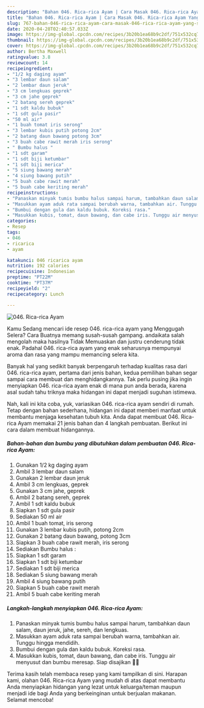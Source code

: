 ```yaml
---
description: "Bahan 046. Rica-rica Ayam | Cara Masak 046. Rica-rica Ayam Yang Sempurna"
title: "Bahan 046. Rica-rica Ayam | Cara Masak 046. Rica-rica Ayam Yang Sempurna"
slug: 767-bahan-046-rica-rica-ayam-cara-masak-046-rica-rica-ayam-yang-sempurna
date: 2020-04-28T02:40:57.033Z
image: https://img-global.cpcdn.com/recipes/3b20b1ea68b9c2df/751x532cq70/046-rica-rica-ayam-foto-resep-utama.jpg
thumbnail: https://img-global.cpcdn.com/recipes/3b20b1ea68b9c2df/751x532cq70/046-rica-rica-ayam-foto-resep-utama.jpg
cover: https://img-global.cpcdn.com/recipes/3b20b1ea68b9c2df/751x532cq70/046-rica-rica-ayam-foto-resep-utama.jpg
author: Bertha Maxwell
ratingvalue: 3.8
reviewcount: 14
recipeingredient:
- "1/2 kg daging ayam"
- "3 lembar daun salam"
- "2 lembar daun jeruk"
- "3 cm lengkuas geprek"
- "3 cm jahe geprek"
- "2 batang sereh geprek"
- "1 sdt kaldu bubuk"
- "1 sdt gula pasir"
- "50 ml air"
- "1 buah tomat iris serong"
- "3 lembar kubis putih potong 2cm"
- "2 batang daun bawang potong 3cm"
- "3 buah cabe rawit merah iris serong"
- " Bumbu halus "
- "1 sdt garam"
- "1 sdt biji ketumbar"
- "1 sdt biji merica"
- "5 siung bawang merah"
- "4 siung bawang putih"
- "5 buah cabe rawit merah"
- "5 buah cabe keriting merah"
recipeinstructions:
- "Panaskan minyak tumis bumbu halus sampai harum, tambahkan daun salam, daun jeruk, jahe, sereh, dan lengkuas."
- "Masukkan ayam aduk rata sampai berubah warna, tambahkan air. Tunggu hingga mendidih."
- "Bumbui dengan gula dan kaldu bubuk. Koreksi rasa."
- "Masukkan kubis, tomat, daun bawang, dan cabe iris. Tunggu air menyusut dan bumbu meresap. Siap disajikan 🥘🍗"
categories:
- Resep
tags:
- 046
- ricarica
- ayam

katakunci: 046 ricarica ayam 
nutrition: 192 calories
recipecuisine: Indonesian
preptime: "PT22M"
cooktime: "PT37M"
recipeyield: "2"
recipecategory: Lunch

---
```



![046. Rica-rica Ayam](https://img-global.cpcdn.com/recipes/3b20b1ea68b9c2df/751x532cq70/046-rica-rica-ayam-foto-resep-utama.jpg)

Kamu Sedang mencari ide resep 046. rica-rica ayam yang Menggugah Selera? Cara Buatnya memang susah-susah gampang. andaikata salah mengolah maka hasilnya Tidak Memuaskan dan justru cenderung tidak enak. Padahal 046. rica-rica ayam yang enak seharusnya mempunyai aroma dan rasa yang mampu memancing selera kita.



Banyak hal yang sedikit banyak berpengaruh terhadap kualitas rasa dari 046. rica-rica ayam, pertama dari jenis bahan, kedua pemilihan bahan segar sampai cara membuat dan menghidangkannya. Tak perlu pusing jika ingin menyiapkan 046. rica-rica ayam enak di mana pun anda berada, karena asal sudah tahu triknya maka hidangan ini dapat menjadi suguhan istimewa.


Nah, kali ini kita coba, yuk, variasikan 046. rica-rica ayam sendiri di rumah. Tetap dengan bahan sederhana, hidangan ini dapat memberi manfaat untuk membantu menjaga kesehatan tubuh kita. Anda dapat membuat 046. Rica-rica Ayam memakai 21 jenis bahan dan 4 langkah pembuatan. Berikut ini cara dalam membuat hidangannya.

<!--inarticleads1-->

##### Bahan-bahan dan bumbu yang dibutuhkan dalam pembuatan 046. Rica-rica Ayam:

1. Gunakan 1/2 kg daging ayam
1. Ambil 3 lembar daun salam
1. Gunakan 2 lembar daun jeruk
1. Ambil 3 cm lengkuas, geprek
1. Gunakan 3 cm jahe, geprek
1. Ambil 2 batang sereh, geprek
1. Ambil 1 sdt kaldu bubuk
1. Siapkan 1 sdt gula pasir
1. Sediakan 50 ml air
1. Ambil 1 buah tomat, iris serong
1. Gunakan 3 lembar kubis putih, potong 2cm
1. Gunakan 2 batang daun bawang, potong 3cm
1. Siapkan 3 buah cabe rawit merah, iris serong
1. Sediakan  Bumbu halus :
1. Siapkan 1 sdt garam
1. Siapkan 1 sdt biji ketumbar
1. Sediakan 1 sdt biji merica
1. Sediakan 5 siung bawang merah
1. Ambil 4 siung bawang putih
1. Siapkan 5 buah cabe rawit merah
1. Ambil 5 buah cabe keriting merah




<!--inarticleads2-->

##### Langkah-langkah menyiapkan 046. Rica-rica Ayam:

1. Panaskan minyak tumis bumbu halus sampai harum, tambahkan daun salam, daun jeruk, jahe, sereh, dan lengkuas.
1. Masukkan ayam aduk rata sampai berubah warna, tambahkan air. Tunggu hingga mendidih.
1. Bumbui dengan gula dan kaldu bubuk. Koreksi rasa.
1. Masukkan kubis, tomat, daun bawang, dan cabe iris. Tunggu air menyusut dan bumbu meresap. Siap disajikan 🥘🍗




Terima kasih telah membaca resep yang kami tampilkan di sini. Harapan kami, olahan 046. Rica-rica Ayam yang mudah di atas dapat membantu Anda menyiapkan hidangan yang lezat untuk keluarga/teman maupun menjadi ide bagi Anda yang berkeinginan untuk berjualan makanan. Selamat mencoba!
